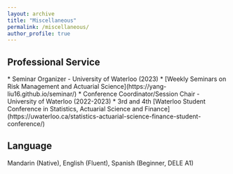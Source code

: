 ```yaml
---
layout: archive
title: "Miscellaneous"
permalink: /miscellaneous/
author_profile: true
---
```


<h2>Professional Service</h2>
* Seminar Organizer - University of Waterloo (2023)
  * [Weekly Seminars on Risk Management and Actuarial Science](https://yang-liu16.github.io/seminar/)
* Conference Coordinator/Session Chair - University of Waterloo (2022-2023)
  * 3rd and 4th [Waterloo Student Conference in Statistics, Actuarial Science and Finance](https://uwaterloo.ca/statistics-actuarial-science-finance-student-conference/)

<h2>Language</h2>

Mandarin (Native), English (Fluent), Spanish (Beginner, DELE A1)
  

